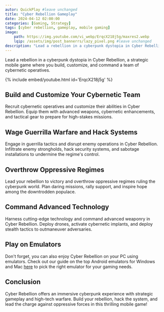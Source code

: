 ```yaml
---
autor: QuickPlay #leave unchanged
title: "Cyber Rebellion Gameplay"
date: 2024-04-12 02:00:00
categories: [Gaming, Strategy]
tags: [cyber rebellion, gameplay, mobile gaming]
image: 
    path: https://img.youtube.com/vi_webp/ErqcX218j5g/maxres2.webp 
    lqip: /assets/img/post_bannerrs/lazy_pixel.png #leave unchanged
description: "Lead a rebellion in a cyberpunk dystopia in Cyber Rebellion, a strategic mobile game where you build, customize, and command a team of cybernetic operatives. Wage guerrilla warfare, hack systems, and overthrow oppressive regimes in this high-tech world. Become the ultimate cyberpunk rebel!"
---
```


Lead a rebellion in a cyberpunk dystopia in Cyber Rebellion, a strategic mobile game where you build, customize, and command a team of cybernetic operatives.

{% include embed/youtube.html id='ErqcX218j5g' %}

## Build and Customize Your Cybernetic Team
Recruit cybernetic operatives and customize their abilities in Cyber Rebellion. Equip them with advanced weapons, cybernetic enhancements, and tactical gear to prepare for high-stakes missions.

## Wage Guerrilla Warfare and Hack Systems
Engage in guerrilla tactics and disrupt enemy operations in Cyber Rebellion. Infiltrate enemy strongholds, hack security systems, and sabotage installations to undermine the regime's control.

## Overthrow Oppressive Regimes
Lead your rebellion to victory and overthrow oppressive regimes ruling the cyberpunk world. Plan daring missions, rally support, and inspire hope among the downtrodden populace.

## Command Advanced Technology
Harness cutting-edge technology and command advanced weaponry in Cyber Rebellion. Deploy drones, activate cybernetic implants, and deploy stealth tactics to outmaneuver adversaries.

## Play on Emulators
Don't forget, you can also enjoy Cyber Rebellion on your PC using emulators. Check out our guide on the top Android emulators for Windows and Mac [here](https://quickplaymobile.github.io/posts/Top-10-Best-Android-Emulators-for-Windows-and-Mac/) to pick the right emulator for your gaming needs.

## Conclusion
Cyber Rebellion offers an immersive cyberpunk experience with strategic gameplay and high-tech warfare. Build your rebellion, hack the system, and lead the charge against oppressive forces in this thrilling mobile game!

